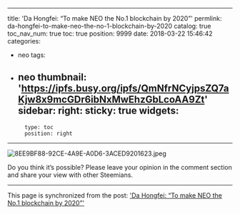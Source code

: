 
---
title: 'Da Hongfei: “To make NEO the No.1 blockchain by 2020”'
permlink: da-hongfei-to-make-neo-the-no-1-blockchain-by-2020
catalog: true
toc_nav_num: true
toc: true
position: 9999
date: 2018-03-22 15:46:42
categories:
- neo
tags:
- neo
thumbnail: 'https://ipfs.busy.org/ipfs/QmNfrNCyjpsZQ7aKjw8x9mcGDr6ibNxMwEhzGbLcoAA9Zt'
sidebar:
    right:
        sticky: true
widgets:
    -
        type: toc
        position: right
---


![8EE9BF88-92CE-4A9E-A0D6-3ACED9201623.jpeg](https://ipfs.busy.org/ipfs/QmNfrNCyjpsZQ7aKjw8x9mcGDr6ibNxMwEhzGbLcoAA9Zt)

Do you think it’s possible? Please leave your opinion in the comment section and share your view with other Steemians. 

- - -

This page is synchronized from the post: ['Da Hongfei: “To make NEO the No.1 blockchain by 2020”'](https://steemit.com/@htliao/da-hongfei-to-make-neo-the-no-1-blockchain-by-2020)
